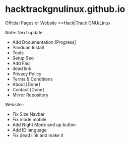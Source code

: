 # hacktrackgnulinux.github.io
Official Pages or Website &lt;&lt;Hack|Track GNU/Linux

Note:
Next update
- Add Documentation [Progress] 
- Panduan Install 
- Tools
- Setup Seo 
- Add Faq
- dead link 
- Privacy Policy
- Terms & Conditions
- About [Done]
- Contact [Done]
- Mirror Repository

Website :
- Fix Size Navbar
- Fix mode mobile
- Add Night Mode and up button
- Add ID language
- Fix dead link and make it

